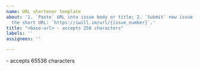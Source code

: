 ```yaml
---
name: URL shortener template
about: '1. `Paste` URL into issue body or title; 2. `Submit` new issue; 3. `Copy`
  the short URL: `https://iwill.im/url/{issue_number}`.'
title: "<base-url> - accepts 256 characters"
labels: ''
assignees: ''

---
```


<loooong url> - accepts 65536 characters
